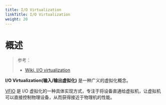 ```yaml
---
title: I/O Virtualization
linkTitle: I/O Virtualization
weight: 20
---
```


# 概述

> 参考：
>
> - [Wiki, I/O virtualization](https://en.wikipedia.org/wiki/I/O_virtualization)

**I/O Virtualization(输入/输出虚拟化)** 是一种广义的虚拟化概念。

[VFIO](/docs/1.操作系统/Kernel/VFIO.md) 是 I/O 虚拟化的一种具体实现方式，专注于将设备直通给虚拟机，让虚拟机可以直接控制物理设备，从而获得接近于物理机的性能。
